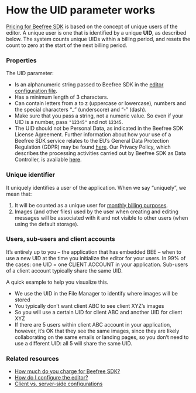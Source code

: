 # How the UID parameter works

[Pricing for Beefree SDK](https://dam.beefree.io/pluginpricing) is based on the concept of unique users of the editor. A unique user is one that is identified by a unique **UID**, as described below. The system counts unique UIDs within a billing period, and resets the count to zero at the start of the next billing period.

### Properties

The UID parameter:

* Is an alphanumeric string passed to Beefree SDK in the [editor configuration file](https://docs.beefree.io/configuration-parameters/).
* Has a minimum length of 3 characters.
* Can contain letters from a to z (uppercase or lowercase), numbers and the special characters “\_” (underscore) and “-” (dash).
* Make sure that you pass a string, not a numeric value. So even if your UID is a number, pass `"12345"` and not `12345`.
* The UID should not be Personal Data, as indicated in the Beefree SDK License Agreement. Further information about how your use of a Beefree SDK service relates to the EU’s General Data Protection Regulation (GDPR) may be found [here](https://beefree.io/gdpr/). Our Privacy Policy, which describes the processing activities carried out by Beefree SDK as Data Controller, is available [here](https://beefree.io/privacy-cookies-policy/).

### Unique identifier

It uniquely identifies a user of the application. When we say “uniquely”, we mean that:

1. It will be counted as a unique user for [monthly billing purposes](https://dam.beefree.io/pluginpricing).
2. Images (and other files) used by the user when creating and editing messages will be associated with it and not visible to other users (when using the default storage).

### Users, sub-users and client accounts

It’s entirely up to you – the application that has embedded BEE – when to use a new UID at the time you initialize the editor for your users. In 99% of the cases: one UID = one CLIENT ACCOUNT in your application. Sub-users of a client account typically share the same UID.

A quick example to help you visualize this.

* We use the UID in the File Manager to identify where images will be stored
* You typically don’t want client ABC to see client XYZ’s images
* So you will use a certain UID for client ABC and another UID for client XYZ
* If there are 5 users within client ABC account in your application, however, it’s OK that they see the same images, since they are likely collaborating on the same emails or landing pages, so you don’t need to use a different UID: all 5 will share the same UID.

### Related resources

* [How much do you charge for Beefree SDK?](https://beefree.io/bee-plugin/pricing/)
* [How do I configure the editor?](https://docs.beefree.io/configuration-parameters/)
* [Client vs. server-side configurations](https://docs.beefree.io/server-side-options/)
